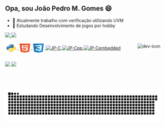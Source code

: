 ## Opa, sou João Pedro M. Gomes 😄

- 🔭 Atualmente trabalho com verificação utilizando UVM
- 🌱 Estudando Desenvolvimento de jogos por hobby

 <div>
  <a href="https://github.com/JoaoPi314">
  <img height="180em" src="https://github-readme-stats.vercel.app/api?username=JoaoPi314&show_icons=true&theme=tokyonight&include_all_commits=true&count_private=true"/>
  <img height="180em" src="https://github-readme-stats.vercel.app/api/top-langs/?username=JoaoPi314&layout=compact&langs_count=7&theme=tokyonight"/>
</div>
  
<div style="display: inline_block"><br>
  <img align="center" alt="JP-Python" height="30" width="40" src="https://raw.githubusercontent.com/devicons/devicon/master/icons/python/python-original.svg">
  <img align="center" alt="JP-HTML" height="30" width="40" src="https://raw.githubusercontent.com/devicons/devicon/master/icons/html5/html5-original.svg">
  <img align="center" alt="JP-CSS" height="30" width="40" src="https://raw.githubusercontent.com/devicons/devicon/master/icons/css3/css3-original.svg">
  <img align="center" alt="JP-C" height="30" width="30" src='https://cdn.jsdelivr.net/gh/devicons/devicon/icons/c/c-original.svg'>
  <img align="center" alt="JP-Cpp" height="30" width="30" src='https://cdn.jsdelivr.net/gh/devicons/devicon/icons/cplusplus/cplusplus-original.svg'>
  <img align="center" alt="JP-Cembedded" height="30" width="30" src='https://cdn.jsdelivr.net/gh/devicons/devicon/icons/embeddedc/embeddedc-original.svg'>
  <img align="right" alt="dev-icon" height="150" src="https://cdni.iconscout.com/illustration/free/thumb/man-developing-website-on-desk-2040889-1721885.png">
</div>
  
  ##
  
<div>
  <a href = "mailto:jmelquiadesgomes@gmail.com"><img src="https://img.shields.io/badge/-Gmail-%23333?style=for-the-badge&logo=gmail&logoColor=white" target="_blank"></a>
  <a href="https://www.linkedin.com/in/jpmelquiades/" target="_blank"><img src="https://img.shields.io/badge/-LinkedIn-%230077B5?style=for-the-badge&logo=linkedin&logoColor=white" target="_blank"></a> 

  
  ![Snake animation](https://github.com/JoaoPi314/JoaoPi314/blob/output/github-contribution-grid-snake.svg)
 
</div>
